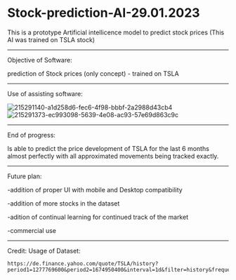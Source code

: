 # Stock-prediction-AI-29.01.2023
This is a prototype Artificial intellicence model to predict stock prices (This AI was trained on TSLA stock)

---------------------------------------------------------------------

Objective of Software:

prediction of Stock prices (only concept) - trained on TSLA

---------------------------------------------------------------------

Use of assisting software:

![215291140-a1d258d6-fec6-4f98-bbbf-2a2988d43cb4](https://user-images.githubusercontent.com/79632956/215354959-9d7af122-c357-490f-9de5-5a4816bfb015.png)
![215291373-ec993098-5639-4e08-ac93-57e69d863c9c](https://user-images.githubusercontent.com/79632956/215354962-a208887a-1d86-4eba-a8fb-ccfa26c49e1b.png)

---------------------------------------------------------------------

End of progress:

Is able to predict the price development of TSLA for the last 6 months almost perfectly with all approximated movements being tracked exactly.

---------------------------------------------------------------------

Future plan:

-addition of proper UI with mobile and Desktop compatibility

-addition of more stocks in the dataset

-adition of continual learning for continued track of the market

-commercial use

---------------------------------------------------------------------

Credit: Usage of Dataset: 

    https://de.finance.yahoo.com/quote/TSLA/history?period1=1277769600&period2=1674950400&interval=1d&filter=history&frequency=1d&includeAdjustedClose=true
    
